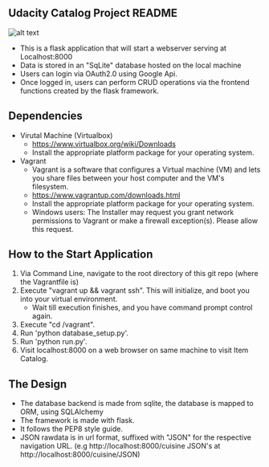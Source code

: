 ## Udacity Catalog Project README ##

![alt text](https://i.ibb.co/s9BZDsw/Cuisine-list.png)

- This is a flask application that will start a webserver serving at Localhost:8000
- Data is stored in an "SqLite" database hosted on the local machine
- Users can login via OAuth2.0 using Google Api.
- Once logged in, users can perform CRUD operations via the frontend functions created by the flask framework.


## Dependencies ##

- Virutal Machine (Virtualbox)
    - https://www.virtualbox.org/wiki/Downloads
    - Install the appropriate platform package for your operating system.
- Vagrant
    - Vagrant is a software that configures a Virtual machine (VM) and lets you share files between your host computer and the VM's filesystem.
    - https://www.vagrantup.com/downloads.html
    - Install the appropriate platform package for your operating system.
    - Windows users: The Installer may request you grant network permissions to Vagrant or make a firewall exception(s). Please allow this request.

## How to the Start Application ##

1. Via Command Line, navigate to the root directory of this git repo (where the Vagrantfile is)
2. Execute "vagrant up && vagrant ssh". This will initialize, and boot you into your virtual environment.
    - Wait till execution finishes, and you have command prompt control again.
3. Execute "cd /vagrant".
4. Run 'python database_setup.py'.
5. Run 'python run.py'.
6. Visit localhost:8000 on a web browser on same machine to visit Item Catalog.


## The Design ##

- The database backend is made from sqlite, the database is mapped to ORM, using SQLAlchemy
- The framework is made with flask.
- It follows the PEP8 style guide.
- JSON rawdata is in url format, suffixed with "JSON" for the respective navigation URL. (e.g http://localhost:8000/cuisine JSON's at http://localhost:8000/cuisine/JSON)
